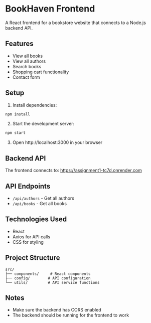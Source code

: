 # BookHaven Frontend

A React frontend for a bookstore website that connects to a Node.js backend API.

## Features

- View all books
- View all authors  
- Search books
- Shopping cart functionality
- Contact form

## Setup

1. Install dependencies:
```bash
npm install
```

2. Start the development server:
```bash
npm start
```

3. Open http://localhost:3000 in your browser

## Backend API

The frontend connects to: https://assignment1-tc7d.onrender.com

## API Endpoints

- `/api/authors` - Get all authors
- `/api/books` - Get all books

## Technologies Used

- React
- Axios for API calls
- CSS for styling

## Project Structure

```
src/
├── components/     # React components
├── config/        # API configuration
└── utils/         # API service functions
```

## Notes

- Make sure the backend has CORS enabled
- The backend should be running for the frontend to work
